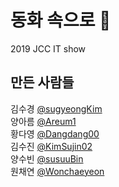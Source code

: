 # 동화 속으로 :cherry_blossom:
2019 JCC IT show

## 만든 사람들
김수경 [@sugyeongKim](https://github.com/sugyeongKim)  
양아름 [@Areum1](https://github.com/Areum1)  
황다영 [@Dangdang00](https://github.com/Dangdang00)  
김수진 [@KimSujin02](https://github.com/KimSujin02)  
양수빈 [@susuuBin](https://github.com/susuuBin)  
원채연 [@Wonchaeyeon](https://github.com/Wonchaeyeon)  
